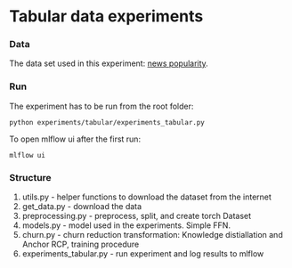 # Tabular data experiments

### Data
The data set used in this experiment: [news popularity](https://archive.ics.uci.edu/ml/datasets/online+news+popularity).

### Run

The experiment has to be run from the root folder:
```shell
python experiments/tabular/experiments_tabular.py
```

To open mlflow ui after the first run:
```shell
mlflow ui
```

### Structure
1. utils.py - helper functions to download the dataset from the internet
2. get_data.py - download the data
3. preprocessing.py - preprocess, split, and create torch Dataset
4. models.py - model used in the experiments. Simple FFN.
5. churn.py - churn reduction transformation: Knowledge distiallation and Anchor RCP, training procedure
6. experiments_tabular.py - run experiment and log results to mlflow